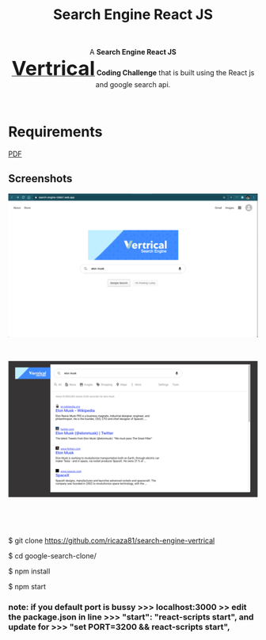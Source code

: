 <h1 align = "center">Search Engine React JS</h1>

<p>&nbsp;</p> 

<p align="center">A  <strong>Search Engine React JS <br> <a href="https://vertrical.com/"><span style="font-size:40px;">Vertrical</span></a> Coding Challenge</strong> that is built using the React js and google search api.</p>

<p>&nbsp;</p> 

# Requirements

<!--![img](Vertrical_Instructions_Coding_Challenge.pdf)-->
<a href="Vertrical_Instructions_Coding_Challenge.pdf" target="_blank">PDF</a>

## Screenshots
![img1](demo/img1.png)

<p>&nbsp;</p> 

<!--![img3](demo/img3.png)-->

![img](https://github.com/ricaza81/search-engine-vertrical/raw/master/img3.png)

<p>&nbsp;</p> 
<p>&nbsp;</p> 

<!--
####  Deployed on firebase:

LIve Link: https://search-engine-cb6e7.web.app/

<p>&nbsp;</p> 

### Getting started

```
-->


$ git clone https://github.com/ricaza81/search-engine-vertrical

$ cd google-search-clone/

$ npm install

$ npm start

### note: if you default port is bussy >>> localhost:3000 >> edit the package.json in line >>> "start": "react-scripts start", and update for >>> "set PORT=3200 && react-scripts start",



```
